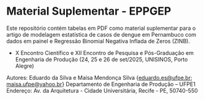 # Material Suplementar - EPPGEP

Este repositório contém tabelas em PDF como material suplementar para o artigo de modelagem estatística de casos de dengue em Pernambuco com dados em painel e Regressão Binomial Negativa Inflada de Zeros (ZINB).

* X Encontro Científico e XII Encontro de Pesquisa e Pós-Graduação em Engenharia de Produção (24, 25 e 26 de set/2025, UNISINOS, Porto Alegre)

Autores: Eduardo da Silva e Maísa Mendonça Silva {eduardo.es@ufpe.br; maisa.ufpe@yahoo.br}
Departamento de Engenharia de Produção – UFPE1
Endereço: Av. da Arquitetura - Cidade Universitária, Recife - PE, 50740-550


